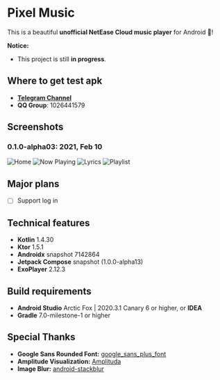 # Pixel Music

This is a beautiful **unofficial NetEase Cloud music player** for Android 🥳!

**Notice:**

* This project is still **in progress**.

## Where to get test apk

* [**Telegram Channel**](https://t.me/pixel_music_app)
* **QQ Group**: 1026441579

## Screenshots

### 0.1.0-alpha03: 2021, Feb 10

![Home](art/home.png)
![Now Playing](art/now_playing.png)
![Lyrics](art/lyrics.png)
![Playlist](art/playlist.png)

## Major plans

- [ ] Support log in

## Technical features

* **Kotlin** 1.4.30
* **Ktor** 1.5.1
* **Androidx** snapshot 7142864
* **Jetpack Compose** snapshot (1.0.0-alpha13)
* **ExoPlayer** 2.12.3

## Build requirements

* **Android Studio** Arctic Fox | 2020.3.1 Canary 6 or higher, or **IDEA**
* **Gradle** 7.0-milestone-1 or higher

## Special Thanks

* **Google Sans Rounded
  Font:** [google_sans_plus_font](https://github.com/nongthaihoang/google_sans_plus_font)
* **Amplitude Visualization:** [Amplituda](https://github.com/lincollincol/Amplituda)
* **Image Blur:** [android-stackblur](https://github.com/kikoso/android-stackblur)